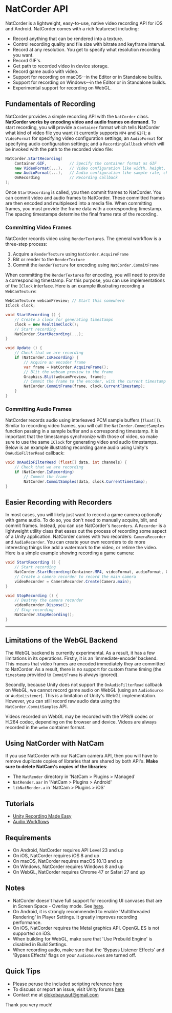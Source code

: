 # NatCorder API
NatCorder is a lightweight, easy-to-use, native video recording API for iOS and Android. NatCorder comes with a rich featureset including:
+ Record anything that can be rendered into a texture.
+ Control recording quality and file size with bitrate and keyframe interval.
+ Record at any resolution. You get to specify what resolution recording you want.
+ Record GIF's.
+ Get path to recorded video in device storage.
+ Record game audio with video.
+ Support for recording on macOS--in the Editor or in Standalone builds.
+ Support for recording on Windows--in the Editor or in Standalone builds.
+ Experimental support for recording on WebGL.

## Fundamentals of Recording
NatCorder provides a simple recording API with the `NatCorder` class. **NatCorder works by encoding video and audio frames on demand**. To start recording, you will provide a `Container` format which tells NatCorder what kind of video file you want (it currently supports `MP4` and `GIF`); a `VideoFormat` for specifying video configuration settings; an `AudioFormat` for specifying audio configuration settings; and a `RecordingCallback` which will be invoked with the path to the recorded video file:
```csharp
NatCorder.StartRecording(
    Container.GIF,          // Specify the container format as GIF
    new VideoFormat(...),   // Video configuration like width, height, framerate
    new AudioFormat(...),   // Audio configuration like sample rate, channel count
    OnRecording             // Recording callback
);
```

Once `StartRecording` is called, you then commit frames to NatCorder. You can commit video and audio frames to NatCorder. These committed frames are then encoded and multiplexed into a media file. When committing frames, you must provide the frame data with a corresponding timestamp. The spacing timestamps determine the final frame rate of the recording.

### Committing Video Frames
NatCorder records video using `RenderTexture`s. The general workflow is a three-step process:
1. Acquire a `RenderTexture` using `NatCorder.AcquireFrame`
2. Blit or render to the `RenderTexture`
3. Commit the `RenderTexture` for encoding using `NatCorder.CommitFrame`

When committing the `RenderTexture`s for encoding, you will need to provide a corresponding timestamp. For this purpose, you can use implementations of the `IClock` interface. Here is an example illustrating recording a `WebCamTexture`:
```csharp
WebCamTexture webcamPreview; // Start this somewhere
IClock clock;

void StartRecording () {
    // Create a clock for generating timestamps
    clock = new RealtimeClock();
    // Start recording
    NatCorder.StartRecording(...);
}

void Update () {
    // Check that we are recording
    if (NatCorder.IsRecording) {
        // Acquire an encoder frame
        var frame = NatCorder.AcquireFrame();
        // Blit the webcam preview to the frame
        Graphics.Blit(webcamPreview, frame);
        // Commit the frame to the encoder, with the current timestamp from the clock
        NatCorder.CommitFrame(frame, clock.CurrentTimestamp);
    }
}
```

### Committing Audio Frames
NatCorder records audio using interleaved PCM sample buffers (`float[]`). Similar to recording video frames, you will call the `NatCorder.CommitSamples` function passing in a sample buffer and a corresponding timestamp. It is important that the timestamps synchronize with those of video, so make sure to use the same `IClock` for generating video and audio timestamps. Below is an example illustrating recording game audio using Unity's `OnAudioFilterRead` callback:
```csharp
void OnAudioFilterRead (float[] data, int channels) {
    // Check that we are recording
    if (NatCorder.IsRecording)
        // Commit the frame
        NatCorder.CommitSamples(data, clock.CurrentTimestamp);
}
```

## Easier Recording with Recorders
In most cases, you will likely just want to record a game camera optionally with game audio. To do so, you don't need to manually acquire, blit, and commit frames. Instead, you can use NatCorder's `Recorders`. A `Recorder` is a lightweight utility class that eases out the process of recording some aspect of a Unity application. NatCorder comes with two recorders: `CameraRecorder` and `AudioRecorder`. You can create your own recorders to do more interesting things like add a watermark to the video, or retime the video. Here is a simple example showing recording a game camera:
```csharp
void StartRecording () {
    // Start recording
    NatCorder.StartRecording(Container.MP4, videoFormat, audioFormat, OnRecording);
    // Create a camera recorder to record the main camera
    videoRecorder = CameraRecorder.Create(Camera.main);
}

void StopRecording () {
    // Destroy the camera recorder
    videoRecorder.Dispose();
    // Stop recording
    NatCorder.StopRecording();
}
```

___

## Limitations of the WebGL Backend
The WebGL backend is currently experimental. As a result, it has a few limitations in its operations. Firstly, it is an 'immediate-encode' backend. This means that video frames are encoded immediately they are committed to NatCorder. As a result, there is no support for custom frame timing (the `timestamp` provided to `CommitFrame` is always ignored).

Secondly, because Unity does not support the `OnAudioFilterRead` callback on WebGL, we cannot record game audio on WebGL (using an `AudioSource` or `AudioListener`). This is a limitation of Unity's WebGL implementation. However, you can still record raw audio data using the `NatCorder.CommitSamples` API.

Videos recorded on WebGL may be recorded with the VP8/9 codec or H.264 codec, depending on the browser and device. Videos are always recorded in the `webm` container format.

## Using NatCorder with NatCam
If you use NatCorder with our NatCam camera API, then you will have to remove duplicate copies of libraries that are shared by both API's. **Make sure to delete NatCam's copies of the libraries**:
- The `NatRender` directory in 'NatCam > Plugins > Managed'
- `NatRender.aar` in 'NatCam > Plugins > Android'
- `libNatRender.a` in 'NatCam > Plugins > iOS'

## Tutorials
- [Unity Recording Made Easy](https://medium.com/@olokobayusuf/natcorder-unity-recording-made-easy-f0fdee0b5055)
- [Audio Workflows](https://medium.com/@olokobayusuf/natcorder-tutorial-audio-workflows-1cfce15fb86a)

## Requirements
- On Android, NatCorder requires API Level 23 and up
- On iOS, NatCorder requires iOS 8 and up
- On macOS, NatCorder requires macOS 10.13 and up
- On Windows, NatCorder requires Windows 8 and up
- On WebGL, NatCorder requires Chrome 47 or Safari 27 and up

## Notes
- NatCorder doesn't have full support for recording UI canvases that are in Screen Space - Overlay mode. See [here](https://forum.unity3d.com/threads/render-a-canvas-to-rendertexture.272754/#post-1804847).
- On Android, it is strongly recommended to enable 'Multithreaded Rendering' in Player Settings. It greatly improves recording performance.
- On iOS, NatCorder requires the Metal graphics API. OpenGL ES is not supported on iOS.
- When building for WebGL, make sure that 'Use Prebuild Engine' is disabled in Build Settings.
- When recording audio, make sure that the 'Bypass Listener Effects' and 'Bypass Effects' flags on your `AudioSource`s are turned off.

## Quick Tips
- Please peruse the included scripting reference [here](https://olokobayusuf.github.io/NatCorder-Docs/)
- To discuss or report an issue, visit Unity forums [here](https://forum.unity.com/threads/natcorder-video-recording-api.505146/)
- Contact me at [olokobayusuf@gmail.com](mailto:olokobayusuf@gmail.com)

Thank you very much!